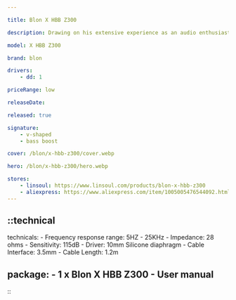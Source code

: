 ```yaml
---

title: Blon X HBB Z300

description: Drawing on his extensive experience as an audio enthusiast and content creator, HBB has contributed his expertise and creativity to this project. The outcome is an exceptionally distinctive product that mirrors his dedication to superior sound and design. The partnership between BLON and HBB serves as a genuine affirmation of our dedication to excellence in audio and design, and we feel privileged to collaborate with such a skilled and passionate partner.

model: X HBB Z300

brand: blon

drivers: 
    - dd: 1

priceRange: low

releaseDate: 

released: true

signature:
    - v-shaped
    - bass boost

cover: /blon/x-hbb-z300/cover.webp

hero: /blon/x-hbb-z300/hero.webp

stores:
    - linsoul: https://www.linsoul.com/products/blon-x-hbb-z300
    - aliexpress: https://www.aliexpress.com/item/1005005476544092.html
---
```

::technical
---
technicals:
    - Frequency response range: 5HZ - 25KHz
    - Impedance: 28 ohms
    - Sensitivity: 115dB
    - Driver: 10mm Silicone diaphragm
    - Cable Interface: 3.5mm
    - Cable Length: 1.2m

package: 
    - 1 x Blon X HBB Z300
    - User manual
---
::